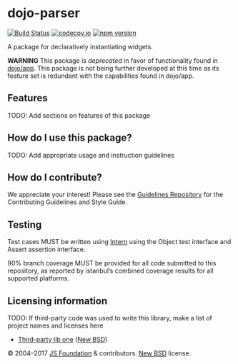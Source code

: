# dojo-parser

[![Build Status](https://travis-ci.org/dojo/parser.svg?branch=master)](https://travis-ci.org/dojo/parser)
[![codecov.io](https://codecov.io/github/dojo/parser/coverage.svg?branch=master)](https://codecov.io/github/dojo/parser?branch=master)
[![npm version](https://badge.fury.io/js/dojo-parser.svg)](https://badge.fury.io/js/dojo-parser)

A package for declaratively instantiating widgets.

**WARNING** This package is *deprecated* in favor of functionality found in [dojo/app](https://github.com/dojo/app). This package is not being further developed at this time as its feature set is redundant with the capabilities found in dojo/app.

## Features

TODO: Add sections on features of this package

## How do I use this package?

TODO: Add appropriate usage and instruction guidelines

## How do I contribute?

We appreciate your interest!  Please see the [Guidelines Repository](https://github.com/dojo/guidelines#readme) for the
Contributing Guidelines and Style Guide.

## Testing

Test cases MUST be written using [Intern](https://theintern.github.io) using the Object test interface and Assert assertion interface.

90% branch coverage MUST be provided for all code submitted to this repository, as reported by istanbul’s combined coverage results for all supported platforms.

## Licensing information

TODO: If third-party code was used to write this library, make a list of project names and licenses here

* [Third-party lib one](https//github.com/foo/bar) ([New BSD](http://opensource.org/licenses/BSD-3-Clause))

© 2004–2017 [JS Foundation](http://js.foundation/) & contributors. [New BSD](http://opensource.org/licenses/BSD-3-Clause) license.
